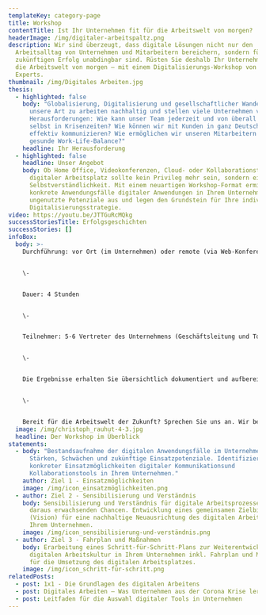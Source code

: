 ```yaml
---
templateKey: category-page
title: Workshop
contentTitle: Ist Ihr Unternehmen fit für die Arbeitswelt von morgen?
headerImage: /img/digitaler-arbeitspaltz.png
description: Wir sind überzeugt, dass digitale Lösungen nicht nur den
  Arbeitsalltag von Unternehmen und Mitarbeitern bereichern, sondern für deren
  zukünftigen Erfolg unabdingbar sind. Rüsten Sie deshalb Ihr Unternehmen für
  die Arbeitswelt von morgen – mit einem Digitalisierungs-Workshop von Real
  Experts.
thumbnail: /img/Digitales Arbeiten.jpg
thesis:
  - highlighted: false
    body: "Globalisierung, Digitalisierung und gesellschaftlicher Wandel verändern
      unsere Art zu arbeiten nachhaltig und stellen viele Unternehmen vor neue
      Herausforderungen: Wie kann unser Team jederzeit und von überall arbeiten,
      selbst in Krisenzeiten? Wie können wir mit Kunden in ganz Deutschland
      effektiv kommunizieren? Wie ermöglichen wir unseren Mitarbeitern eine
      gesunde Work-Life-Balance?"
    headline: Ihr Herausforderung
  - highlighted: false
    headline: Unser Angebot
    body: Ob Home Office, Videokonferenzen, Cloud- oder Kollaborationstools – ein
      digitaler Arbeitsplatz sollte kein Privileg mehr sein, sondern eine
      Selbstverständlichkeit. Mit einem neuartigen Workshop-Format ermitteln wir
      konkrete Anwendungsfälle digitaler Anwendungen in Ihrem Unternehmen, loten
      ungenutzte Potenziale aus und legen den Grundstein für Ihre individuelle
      Digitalisierungsstrategie.
video: https://youtu.be/JTTGuRcMQkg
successStoriesTitle: Erfolgsgeschichten
successStories: []
infoBox:
  body: >-
    Durchführung: vor Ort (im Unternehmen) oder remote (via Web-Konferenz)


    \-


    Dauer: 4 Stunden


    \-


    Teilnehmer: 5-6 Vertreter des Unternehmens (Geschäftsleitung und Top-Management)


    \-


    Die Ergebnisse erhalten Sie übersichtlich dokumentiert und aufbereitet im Anschluss an den Workshop. Auf dieser Grundlage können Sie erste konkrete Maßnahmen anstoßen oder künftige Digitalisierungsvorhaben planen. Gern unterstützen wir Sie auch dabei.


    \-


    Bereit für die Arbeitswelt der Zukunft? Sprechen Sie uns an. Wir beraten Sie gern und planen gemeinsam Ihren individuellen Workshop.
  image: /img/christoph_rauhut-4-3.jpg
  headline: Der Workshop im Überblick
statements:
  - body: "Bestandsaufnahme der digitalen Anwendungsfälle im Unternehmen: aktuelle
      Stärken, Schwächen und zukünftige Einsatzpotenziale. Identifizierung
      konkreter Einsatzmöglichkeiten digitaler Kommunikationsund
      Kollaborationstools in Ihrem Unternehmen."
    author: Ziel 1 - Einsatzmöglichkeiten
    image: /img/icon_einsatzmöglichkeiten.png
  - author: Ziel 2 - Sensibilisierung und Verständnis
    body: Sensibilisierung und Verständnis für digitale Arbeitsprozesse und die
      daraus erwachsenden Chancen. Entwicklung eines gemeinsamen Zielbilds
      (Vision) für eine nachhaltige Neuausrichtung des digitalen Arbeitens in
      Ihrem Unternehmen.
    image: /img/icon_sensibilisierung-und-verständnis.png
  - author: Ziel 3 - Fahrplan und Maßnahmen
    body: Erarbeitung eines Schritt-für-Schritt-Plans zur Weiterentwicklung der
      digitalen Arbeitskultur in Ihrem Unternehmen inkl. Fahrplan und Maßnahmen
      für die Umsetzung des digitalen Arbeitsplatzes.
    image: /img/icon_schritt-für-schritt.png
relatedPosts:
  - post: 1x1 - Die Grundlagen des digitalen Arbeitens
  - post: Digitales Arbeiten – Was Unternehmen aus der Corona Krise lernen müssen
  - post: Leitfaden für die Auswahl digitaler Tools in Unternehmen
---
```

